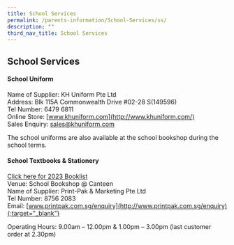 ```yaml
---
title: School Services
permalink: /parents-information/School-Services/ss/
description: ""
third_nav_title: School Services
---
```

## School Services

#### School Uniform

Name of Supplier: KH Uniform Pte Ltd<br>
Address: Blk 115A Commonwealth Drive #02-28 S(149596)<br>
Tel Number: 6479 6811<br>
Online Store: [www.khuniform.com](http://www.khuniform.com/)<br>
Sales Enquiry: [sales@khuniform.com](mailto:sales@khuniform.com)

The school uniforms are also available at the school bookshop during the school terms.

#### School Textbooks &amp; Stationery

[Click here for 2023 Booklist](/parents-information/School-Services/booklist/)<br>
Venue: School Bookshop @ Canteen<br>
Name of Supplier: Print-Pak &amp; Marketing Pte Ltd<br>
Tel Number:&nbsp;8756 2083<br>
Email:&nbsp;[www.printpak.com.sg/enquiry](http://www.printpak.com.sg/enquiry){:target="_blank"}

Operating Hours: 9.00am – 12.00pm &amp; 1.00pm – 3.00pm (last customer order at 2.30pm)